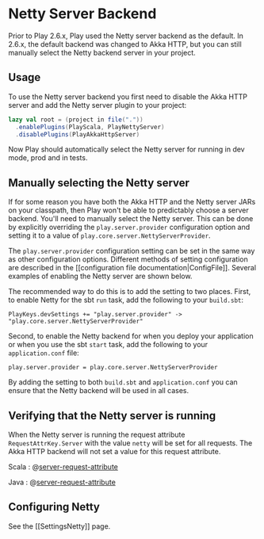 <!--- Copyright (C) 2009-2019 Lightbend Inc. <https://www.lightbend.com> -->
# Netty Server Backend

Prior to Play 2.6.x, Play used the Netty server backend as the default.  In 2.6.x, the default backend was changed to Akka HTTP, but you can still manually select the Netty backend server in your project.

## Usage

To use the Netty server backend you first need to disable the Akka HTTP server and add the Netty server plugin to your project:

```scala
lazy val root = (project in file("."))
  .enablePlugins(PlayScala, PlayNettyServer)
  .disablePlugins(PlayAkkaHttpServer)
```

Now Play should automatically select the Netty server for running in dev mode, prod and in tests.

## Manually selecting the Netty server

If for some reason you have both the Akka HTTP and the Netty server JARs on your classpath, then Play won't be able to predictably choose a server backend. You'll need to manually select the Netty server. This can be done by explicitly overriding the `play.server.provider` configuration option and setting it to a value of `play.core.server.NettyServerProvider`.

The `play.server.provider` configuration setting can be set in the same way as other configuration options. Different methods of setting configuration are described in the [[configuration file documentation|ConfigFile]]. Several examples of enabling the Netty server are shown below.

The recommended way to do this is to add the setting to two places. First, to enable Netty for the sbt `run` task, add the following to your `build.sbt`:

```
PlayKeys.devSettings += "play.server.provider" -> "play.core.server.NettyServerProvider"
```

Second, to enable the Netty backend for when you deploy your application or when you use the sbt `start` task, add the following to your `application.conf` file:

```
play.server.provider = play.core.server.NettyServerProvider
```

By adding the setting to both `build.sbt` and `application.conf` you can ensure that the Netty backend will be used in all cases.

## Verifying that the Netty server is running

When the Netty server is running the request attribute `RequestAttrKey.Server` with the value `netty` will be set for all requests. The Akka HTTP backend will not set a value for this request attribute.

Scala
: @[server-request-attribute](code/SomeScalaController.scala)

Java
: @[server-request-attribute](code/SomeJavaController.java)

## Configuring Netty

See the [[SettingsNetty]] page.
